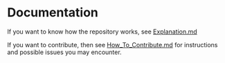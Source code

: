 # Documentation

If you want to know how the repository works, see [Explanation.md](/docs/Explanation.md)

If you want to contribute, then see [How_To_Contribute.md](/docs/How_To_Contribute.md) for instructions and possible issues you may encounter.